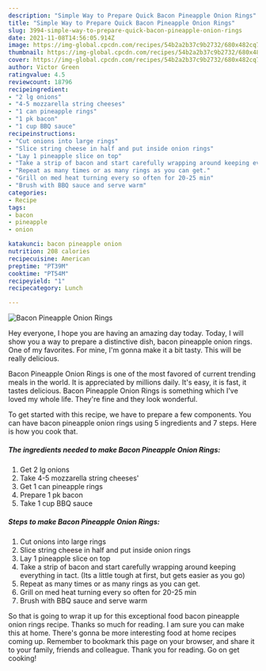 ```yaml
---
description: "Simple Way to Prepare Quick Bacon Pineapple Onion Rings"
title: "Simple Way to Prepare Quick Bacon Pineapple Onion Rings"
slug: 3994-simple-way-to-prepare-quick-bacon-pineapple-onion-rings
date: 2021-11-08T14:56:05.914Z
image: https://img-global.cpcdn.com/recipes/54b2a2b37c9b2732/680x482cq70/bacon-pineapple-onion-rings-recipe-main-photo.jpg
thumbnail: https://img-global.cpcdn.com/recipes/54b2a2b37c9b2732/680x482cq70/bacon-pineapple-onion-rings-recipe-main-photo.jpg
cover: https://img-global.cpcdn.com/recipes/54b2a2b37c9b2732/680x482cq70/bacon-pineapple-onion-rings-recipe-main-photo.jpg
author: Victor Green
ratingvalue: 4.5
reviewcount: 18796
recipeingredient:
- "2 lg onions"
- "4-5 mozzarella string cheeses"
- "1 can pineapple rings"
- "1 pk bacon"
- "1 cup BBQ sauce"
recipeinstructions:
- "Cut onions into large rings"
- "Slice string cheese in half and put inside onion rings"
- "Lay 1 pineapple slice on top"
- "Take a strip of bacon and start carefully wrapping around keeping everything in tact. (Its a little tough at first, but gets easier as you go)"
- "Repeat as many times or as many rings as you can get."
- "Grill on med heat turning every so often for 20-25 min"
- "Brush with BBQ sauce and serve warm"
categories:
- Recipe
tags:
- bacon
- pineapple
- onion

katakunci: bacon pineapple onion 
nutrition: 208 calories
recipecuisine: American
preptime: "PT39M"
cooktime: "PT54M"
recipeyield: "1"
recipecategory: Lunch

---
```



![Bacon Pineapple Onion Rings](https://img-global.cpcdn.com/recipes/54b2a2b37c9b2732/680x482cq70/bacon-pineapple-onion-rings-recipe-main-photo.jpg)

Hey everyone, I hope you are having an amazing day today. Today, I will show you a way to prepare a distinctive dish, bacon pineapple onion rings. One of my favorites. For mine, I'm gonna make it a bit tasty. This will be really delicious.



Bacon Pineapple Onion Rings is one of the most favored of current trending meals in the world. It is appreciated by millions daily. It's easy, it is fast, it tastes delicious. Bacon Pineapple Onion Rings is something which I've loved my whole life. They're fine and they look wonderful.


To get started with this recipe, we have to prepare a few components. You can have bacon pineapple onion rings using 5 ingredients and 7 steps. Here is how you cook that.

<!--inarticleads1-->

##### The ingredients needed to make Bacon Pineapple Onion Rings:

1. Get 2 lg onions
1. Take 4-5 mozzarella string cheeses&#39;
1. Get 1 can pineapple rings
1. Prepare 1 pk bacon
1. Take 1 cup BBQ sauce




<!--inarticleads2-->

##### Steps to make Bacon Pineapple Onion Rings:

1. Cut onions into large rings
1. Slice string cheese in half and put inside onion rings
1. Lay 1 pineapple slice on top
1. Take a strip of bacon and start carefully wrapping around keeping everything in tact. (Its a little tough at first, but gets easier as you go)
1. Repeat as many times or as many rings as you can get.
1. Grill on med heat turning every so often for 20-25 min
1. Brush with BBQ sauce and serve warm




So that is going to wrap it up for this exceptional food bacon pineapple onion rings recipe. Thanks so much for reading. I am sure you can make this at home. There's gonna be more interesting food at home recipes coming up. Remember to bookmark this page on your browser, and share it to your family, friends and colleague. Thank you for reading. Go on get cooking!
